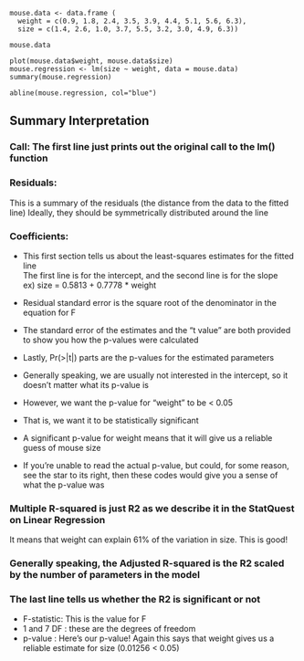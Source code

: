 ```{r}
mouse.data <- data.frame (
  weight = c(0.9, 1.8, 2.4, 3.5, 3.9, 4.4, 5.1, 5.6, 6.3),
  size = c(1.4, 2.6, 1.0, 3.7, 5.5, 3.2, 3.0, 4.9, 6.3))

mouse.data

plot(mouse.data$weight, mouse.data$size)
mouse.regression <- lm(size ~ weight, data = mouse.data)
summary(mouse.regression)

abline(mouse.regression, col="blue")
```

## Summary Interpretation

### Call: The first line just prints out the original call to the lm() function

### Residuals:
This is a summary of the residuals (the distance from the data to the fitted line)
Ideally, they should be symmetrically distributed around the line

### Coefficients:

- This first section tells us about the least-squares estimates for the fitted line<br/>The first line is for the intercept, and the second line is for the slope<br/>ex) size = 0.5813 + 0.7778 * weight

- Residual standard error is the square root of the denominator in the equation for F
- The standard error of the estimates and the “t value” are both provided to show you how the p-values were calculated

- Lastly, Pr(>|t|) parts are the p-values for the estimated parameters
- Generally speaking, we are usually not interested in the intercept, so it doesn’t matter what its p-value is
- However, we want the p-value for “weight” to be < 0.05
- That is, we want it to be statistically significant
- A significant p-value for weight means that it will give us a reliable guess of mouse size
- If you’re unable to read the actual p-value, but could, for some reason, see the star to its right, then these codes would give you a sense of what the p-value was

### Multiple R-squared is just R2 as we describe it in the StatQuest on Linear Regression
It means that weight can explain 61% of the variation in size. This is good!

### Generally speaking, the Adjusted R-squared is the R2 scaled by the number of parameters in the model

### The last line tells us whether the R2 is significant or not
- F-statistic: This is the value for F
- 1 and 7 DF : these are the degrees of freedom
- p-value : Here’s our p-value! Again this says that weight gives us a reliable estimate for size (0.01256 < 0.05)
